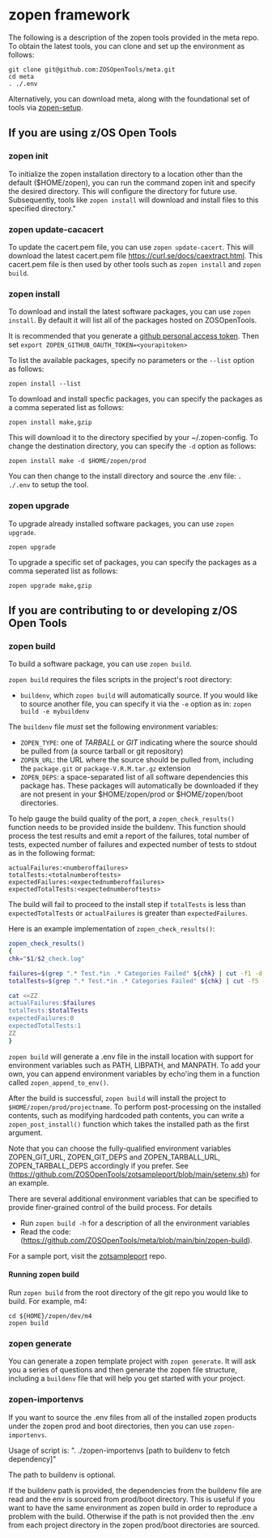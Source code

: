 # zopen framework 

The following is a description of the zopen tools provided in the meta repo. To obtain the latest tools, you can clone and set up the environment as follows:

```
git clone git@github.com:ZOSOpenTools/meta.git
cd meta
. ./.env
```

Alternatively, you can download meta, along with the foundational set of tools via [zopen-setup](https://github.com/ZOSOpenTools/meta/releases/tag/v1.0.0#Running%20zopen-setup).

## If you are using z/OS Open Tools

### zopen init

To initialize the zopen installation directory to a location other than the default ($HOME/zopen), you can run the command zopen init and specify the desired directory. This will configure the directory for future use. Subsequently, tools like `zopen install` will download and install files to this specified directory."

### zopen update-cacacert

To update the cacert.pem file, you can use `zopen update-cacert`. This will download the latest cacert.pem file https://curl.se/docs/caextract.html. This cacert.pem file is then used by other tools such as `zopen install` and `zopen build`.

### zopen install

To download and install the latest software packages, you can use `zopen install`. By default it will list all of the packages hosted on ZOSOpenTools.

It is recommended that you generate a [github personal access token](https://docs.github.com/en/authentication/keeping-your-account-and-data-secure/creating-a-personal-access-token).
Then set `export ZOPEN_GITHUB_OAUTH_TOKEN=<yourapitoken>`

To list the available packages, specify no parameters or the `--list` option as follows:
```
zopen install --list
```

To download and install specfic packages, you can specify the packages as a comma seperated list as follows:
```
zopen install make,gzip
```

This will download it to the directory specified by your ~/.zopen-config. To change the destination directory, you can specify the `-d` option as follows:

```
zopen install make -d $HOME/zopen/prod
```

You can then change to the install directory and source the .env file: `. ./.env` to setup the tool.

### zopen upgrade

To upgrade already installed software packages, you can use `zopen upgrade`.

```
zopen upgrade
```

To upgrade a specific set of packages, you can specify the packages as a comma seperated list as follows:
```
zopen upgrade make,gzip
```

## If you are contributing to or developing z/OS Open Tools

### zopen build

To build a software package, you can use `zopen build`.

`zopen build` requires the files scripts in the project's root directory:
- `buildenv`, which `zopen build` will automatically source.  If you would like to source another file, you can specify it via the `-e` option as in: `zopen build -e mybuildenv`

The `buildenv` file _must_ set the following environment variables:
- `ZOPEN_TYPE`: one of _TARBALL_ or _GIT_ indicating where the source should be pulled from (a source tarball or git repository)
- `ZOPEN_URL`: the URL where the source should be pulled from, including the `package.git` or `package-V.R.M.tar.gz` extension
- `ZOPEN_DEPS`: a space-separated list of all software dependencies this package has. These packages will automatically be downloaded if they are not present in your $HOME/zopen/prod or $HOME/zopen/boot directories.

To help gauge the build quality of the port, a `zopen_check_results()` function needs to be provided inside the buildenv. This function should process
the test results and emit a report of the failures, total number of tests, expected number of failures and expected number of tests to stdout as in the following format: 
```
actualFailures:<numberoffailures>
totalTests:<totalnumberoftests>
expectedFailures:<expectednumberoffailures>
expectedTotalTests:<expectednumberoftests>
```

The build will fail to proceed to the install step if `totalTests` is less than `expectedTotalTests` or `actualFailures` is greater than `expectedFailures`.

Here is an example implementation of `zopen_check_results()`:

```bash
zopen_check_results()
{
chk="$1/$2_check.log"

failures=$(grep ".* Test.*in .* Categories Failed" ${chk} | cut -f1 -d' ')
totalTests=$(grep ".* Test.*in .* Categories Failed" ${chk} | cut -f5 -d' ')

cat <<ZZ
actualFailures:$failures
totalTests:$totalTests
expectedFailures:0
expectedTotalTests:1
ZZ
}
```

`zopen build` will generate a .env file in the install location with support for environment variables such as PATH, LIBPATH, and MANPATH.
To add your own, you can append environment variables by echo'ing them in a function called `zopen_append_to_env()`.

After the build is successful, `zopen build` will install the project to `$HOME/zopen/prod/projectname`. To perform post-processing on the installed contents, such as modifying hardcoded path contents, you can write a `zopen_post_install()` function which takes the installed path as the first argument.

Note that you can choose the fully-qualified environment variables ZOPEN_GIT_URL, ZOPEN_GIT_DEPS and ZOPEN_TARBALL_URL, ZOPEN_TARBALL_DEPS 
accordingly if you prefer. See (https://github.com/ZOSOpenTools/zotsampleport/blob/main/setenv.sh) for an example.

There are several additional environment variables that can be specified to provide finer-grained control of the build process. 
For details
- Run `zopen build -h` for a description of all the environment variables
- Read the code: (https://github.com/ZOSOpenTools/meta/blob/main/bin/zopen-build). 

For a sample port, visit the [zotsampleport](https://github.com/ZOSOpenTools/zotsampleport) repo.

#### Running zopen build

Run `zopen build` from the root directory of the git repo you would like to build.  For example, m4:
```
cd ${HOME}/zopen/dev/m4
zopen build
```

### zopen generate
You can generate a zopen template project with `zopen generate`. It will ask you a series of questions and then generate the zopen file structure, including a `buildenv` file that will help you get started with your project.

### zopen-importenvs
If you want to source the .env files from all of the installed zopen products under the zopen prod and boot directories, then you can use `zopen-importenvs`. 

Usage of script is: ". ./zopen-importenvs [path to buildenv to fetch dependency]"

The path to buildenv is optional.

If the buildenv path is provided, the dependencies from the buildenv file are read and the env is sourced from prod/boot directory. This is useful if you want to have the same environment as zopen build in order to reproduce a problem with the build.
Otherwise if the path is not provided then the .env from each project directory in the zopen prod/boot directories are sourced.
```
